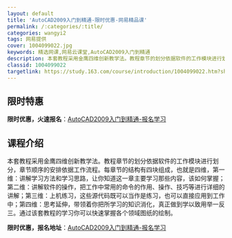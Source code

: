 ```yaml
---
layout: default
title: 'AutoCAD2009入门到精通-限时优惠-网易精品课'
permalink: /:categories/:title/
categories: wangyi2
tags: 网易提供
cover: 1004099022.jpg
keywords: 精选网课,网易云课堂,AutoCAD2009入门到精通
description: 本套教程采用金鹰四维创新教学法。教程章节的划分依据软件的工作模块进行划分，章节顺序的安排依据工作流程。每章节的结构有四块
classid: 1004099022
targetlink: https://study.163.com/course/introduction/1004099022.htm?share=1&shareId=1025206652&utm_campaign=share&utm_medium=iphoneShare&utm_source=&utm_u=1025206652
---
```


## 限时特惠

**限时优惠，火速报名**：[AutoCAD2009入门到精通-报名学习](https://study.163.com/course/introduction/1004099022.htm?share=1&shareId=1025206652&utm_campaign=share&utm_medium=iphoneShare&utm_source=&utm_u=1025206652)

## 课程介绍

本套教程采用金鹰四维创新教学法。教程章节的划分依据软件的工作模块进行划分，章节顺序的安排依据工作流程。每章节的结构有四块组成，也就是四维，第一维：讲解学习方法和学习思路，让你知道这一章主要学习那些内容，该如何掌握；第二维：讲解软件的操作，把工作中常用的命令的作用、操作、技巧等进行详细的讲解；第三维：上机练习，这些源代码既可以当作是练习，也可以直接应用到工作中；第四维：思考延伸，带领着你把所学习的知识消化，真正做到学以致用举一反三。通过该套教程的学习你可以快速掌握各个领域图纸的绘制。

**限时优惠，报名地址**：[AutoCAD2009入门到精通-报名学习](https://study.163.com/course/introduction/1004099022.htm?share=1&shareId=1025206652&utm_campaign=share&utm_medium=iphoneShare&utm_source=&utm_u=1025206652)

